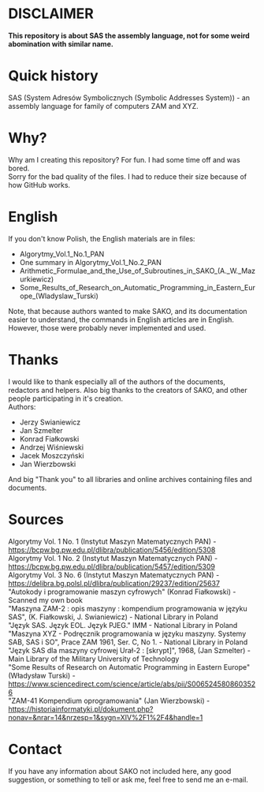 # DISCLAIMER
**This repository is about SAS the assembly language, not for some weird abomination with similar name.**

# Quick history
SAS (System Adresów Symbolicznych (Symbolic Addresses System)) - an assembly language for family of computers ZAM and XYZ.  

# Why?
Why am I creating this repository? For fun. I had some time off and was bored.<br>
Sorry for the bad quality of the files. I had to reduce their size because of how GitHub works.

# English
If you don't know Polish, the English materials are in files:
- Algorytmy_Vol.1_No.1_PAN
- One summary in Algorytmy_Vol.1_No.2_PAN
- Arithmetic_Formulae_and_the_Use_of_Subroutines_in_SAKO_(A._W._Mazurkiewicz)
- Some_Results_of_Research_on_Automatic_Programming_in_Eastern_Europe_(Wladyslaw_Turski)

Note, that because authors wanted to make SAKO, and its documentation easier to understand, the commands in English articles are in English. However, those were probably never implemented and used.

# Thanks
I would like to thank especially all of the authors of the documents, redactors and helpers. Also big thanks to the creators of SAKO, and other people participating in it's creation.<br>
Authors:
- Jerzy Swianiewicz
- Jan Szmelter
- Konrad Fiałkowski
- Andrzej Wiśniewski
- Jacek Moszczyński
- Jan Wierzbowski

And big "Thank you" to all libraries and online archives containing files and documents.

# Sources

Algorytmy Vol. 1 No. 1 (Instytut Maszyn Matematycznych PAN) - https://bcpw.bg.pw.edu.pl/dlibra/publication/5456/edition/5308<br>
Algorytmy Vol. 1 No. 2 (Instytut Maszyn Matematycznych PAN) - https://bcpw.bg.pw.edu.pl/dlibra/publication/5457/edition/5309<br>
Algorytmy Vol. 3 No. 6 (Instytut Maszyn Matematycznych PAN) - https://delibra.bg.polsl.pl/dlibra/publication/29237/edition/25637  
"Autokody i programowanie maszyn cyfrowych" (Konrad Fiałkowski) - Scanned my own book  
"Maszyna ZAM-2 : opis maszyny : kompendium programowania w języku SAS", (K. Fiałkowski, J. Swianiewicz) - National Library in Poland  
"Język SAS. Język EOL. Język PJEG." IMM - National Library in Poland  
"Maszyna XYZ - Podręcznik programowania w języku maszyny. Systemy SAB, SAS i SO", Prace ZAM 1961, Ser. C, No 1. - National Library in Poland  
"Język SAS dla maszyny cyfrowej Urał-2 : [skrypt]", 1968, (Jan Szmelter) - Main Library of the Military University of Technology  
"Some Results of Research on Automatic Programming in Eastern Europe" (Władysław Turski) - https://www.sciencedirect.com/science/article/abs/pii/S0065245808603526   
"ZAM-41 Kompendium oprogramowania" (Jan Wierzbowski) - https://historiainformatyki.pl/dokument.php?nonav=&nrar=14&nrzesp=1&sygn=XIV%2F1%2F4&handle=1  

# Contact
If you have any information about SAKO not included here, any good suggestion, or something to tell or ask me, feel free to send me an e-mail.
